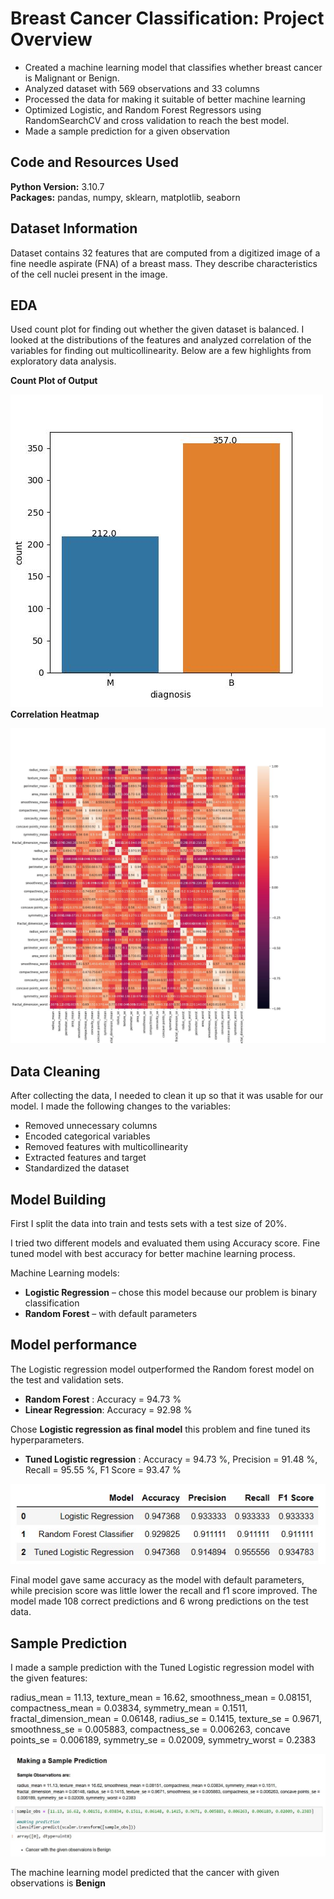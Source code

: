 # Breast Cancer Classification: Project Overview 
* Created a machine learning model that classifies whether breast cancer is Malignant or Benign.
* Analyzed dataset with 569 observations and 33 columns
* Processed the data for making it suitable of better machine learning
* Optimized Logistic, and Random Forest Regressors using RandomSearchCV and cross validation to reach the best model. 
* Made a sample prediction for a given observation

## Code and Resources Used 
**Python Version:** 3.10.7  
**Packages:** pandas, numpy, sklearn, matplotlib, seaborn 

## Dataset Information
Dataset contains 32 features that are computed from a digitized image of a fine needle aspirate (FNA) of a breast mass. They describe characteristics of the cell nuclei present in the image.

## EDA
Used count plot for finding out whether the given dataset is balanced. I looked at the distributions of the features and analyzed correlation of the variables for finding out multicollinearity.
 Below are a few highlights from exploratory data analysis. 

**Count Plot of Output**  

![alt text](https://github.com/Vijayalakshmi-Indhuja/breast_cancer_classification/blob/main/images/cancer_count.jpg "No. of observations for each output")  
**Correlation Heatmap**

![alt text](https://github.com/Vijayalakshmi-Indhuja/breast_cancer_classification/blob/main/images/correlation.jpg "Correlation Heatmap")


## Data Cleaning
After collecting the data, I needed to clean it up so that it was usable for our model. I made the following changes to the variables:

*	Removed unnecessary columns
*	Encoded categorical variables
*	Removed features with multicollinearity 
*	Extracted features and target 
*	Standardized the dataset


## Model Building 

First I split the data into train and tests sets with a test size of 20%.   

I tried two different models and evaluated them using Accuracy score. Fine tuned model with best accuracy for better machine learning process. 

Machine Learning models:
*	**Logistic Regression** – chose this model because our problem is binary classification
*	**Random Forest** –  with default parameters

## Model performance
The Logistic regression model outperformed the Random forest model on the test and validation sets. 
*	**Random Forest** : Accuracy = 94.73 %
*	**Linear Regression**: Accuracy = 92.98 %

Chose **Logistic regression as final model** this problem and fine tuned its hyperparameters.
*   **Tuned Logistic regression** : Accuracy = 94.73 %, Precision = 91.48 %, Recall = 95.55 %, F1 Score = 93.47 %

![alt text](https://github.com/Vijayalakshmi-Indhuja/breast_cancer_classification/blob/main/images/scores.jpg "Performance Metrics of Models")

Final model gave same accuracy as the model with default parameters, while precision score was little lower the recall and f1 score improved.
The model made 108 correct predictions and 6 wrong predictions on the test data.

## Sample Prediction
I made a sample prediction with the Tuned Logistic regression model with the given features:  

radius_mean = 11.13, texture_mean = 16.62, smoothness_mean = 0.08151, compactness_mean = 0.03834, symmetry_mean = 0.1511, fractal_dimension_mean = 0.06148, radius_se = 0.1415, texture_se = 0.9671, smoothness_se = 0.005883, compactness_se = 0.006263, concave points_se = 0.006189, symmetry_se = 0.02009, symmetry_worst = 0.2383

![alt text](https://github.com/Vijayalakshmi-Indhuja/breast_cancer_classification/blob/main/images/sample_prediction.jpg "Sample prediction")

The machine learning model predicted that the cancer with given observations is **Benign**

